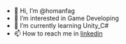 - 👋 Hi, I’m @homanfag
- 👀 I’m interested in Game Developing
- 🌱 I’m currently learning Unity_C#
- 📫 How to reach me in [linkedin](https://www.linkedin.com/in/homan-faghih)

<!---
HomanFaghih/HomanFaghih is a ✨ special ✨ repository because its `README.md` (this file) appears on your GitHub profile.
You can click the Preview link to take a look at your changes.
--->
